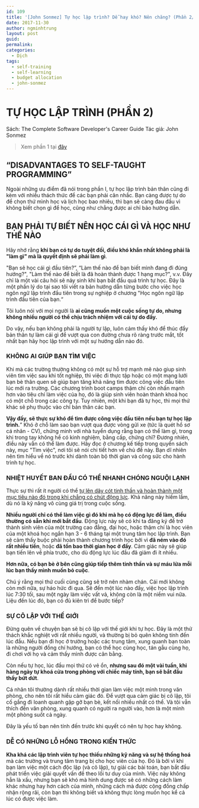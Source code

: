 ```yaml
---
id: 109
title: '[John Sonmez] Tự học lập trình? Dễ hay khó? Nên chăng? (Phần 2/3)'
date: 2017-11-30
author: ngminhtrung
layout: post
guid: 
permalink: 
categories:
  - Dịch
tags:
  - self-training
  - self-learning
  - budget allocation
  - john-sonmez
---
```


# **TỰ HỌC LẬP TRÌNH (PHẦN 2)**

Sách: The Complete Software Developer's Career Guide
Tác giả: John Sonmez
 
> Xem phần 1 tại [đây](https://ngminhtrung.github.io/d%E1%BB%8Bch/2017/10/14/Tu-hoc-nen-hay-khong/)

## “DISADVANTAGES TO SELF-TAUGHT PROGRAMMING”

Ngoài những ưu điểm đã nói trong phần I, tự học lập trình bản thân cũng đi kèm với nhiều thách thức để các bạn phải cân nhắc. Bạn càng được tự do để chọn thứ mình học và lịch học bao nhiêu, thì bạn sẽ càng đau đầu vì không biết chọn gì để học, cũng như chẳng được ai chỉ bảo hướng dẫn.

## BẠN PHẢI TỰ BIẾT NÊN HỌC CÁI GÌ VÀ HỌC NHƯ THẾ NÀO

Hãy nhớ rằng **khi bạn có tự do tuyệt đối, điều khó khắn nhất không phải là "làm gì" mà là quyết định sẽ phải làm gì**.

"Bạn sẽ học cái gì đầu tiên?”, “Làm thế nào để bạn biết mình đang đi đúng hướng?", "Làm thế nào để biết là đã hoàn thành được 1 hạng mục?", v.v. Đây chỉ là một vài câu hỏi sẽ nảy sinh khi bạn bắt đầu quá trình tự học. Đây là một phần lý do tại sao tôi viết ra bản hướng dẫn từng bước cho việc học ngôn ngữ lập trình đầu tiên trong sự nghiệp ở chương "Học ngôn ngữ lập trình đầu tiên của bạn.“

Tôi luôn nói với mọi người là **ai cũng muốn một cuộc sống tự do, nhưng không nhiều người có thể chịu trách nhiệm với cái tự do đấy.**

Do vậy, nếu bạn không phải là người tự lập, luôn cảm thấy khó để thúc đẩy bản thân tự làm cái gì để vượt qua con đường chưa rõ ràng trước mắt, tốt nhất bạn hãy học lập trình với một sự hướng dẫn nào đó. 

### KHÔNG AI GIÚP BẠN TÌM VIỆC

Khi mà các trường thường không có một sự hỗ trợ mạnh mẽ nào giup sinh viên tìm việc sau khi tốt nghiệp, thì việc đi thực tập hoặc có một mạng lưới bạn bè thân quen sẽ giúp bạn tăng khả năng tìm được công việc đầu tiên lúc mới ra trường. Các chương trình boot camps thậm chí còn nhấn mạnh hơn vào tiêu chí làm việc của họ, đó là giúp sinh viên hoàn thành khoá học có một chỗ trong các công ty. Tuy nhiên, một khi bạn đã tự học, thì mọi thứ khác sẽ phụ thuộc vào chỉ bản thân các bạn. 

**Vậy đấy, sẽ thực sự khó để tìm được công việc đầu tiên nếu bạn tự học lập trình.**” Khó ở chỗ làm sao bạn vượt qua được vòng gửi xe (tức là quét hồ sơ cá nhân - CV), chứng minh với nhà tuyển dụng rằng bạn có thể làm gì, trong khi trong tay không hề có kinh nghiệm, bằng cấp, chứng chỉ? Đương nhiên, điều này vẫn có thể làm được. Hãy đọc ở chương kế tiếp trong quyển sách này, mục "Tìm việc", nơi tôi sẽ nói chi tiết hơn về chủ đề này. Bạn dĩ nhiên nên tìm hiểu về nó trước khi dành toàn bộ thời gian và công sức cho hành trình tự học. 

### NHIỆT HUYẾT BAN ĐẦU CÓ THỂ NHANH CHÓNG NGUỘI LẠNH

Thực sự thì rất ít người có thể [tự lên dây cót tinh thần và hoàn thành một mục tiêu nào đó trong khi chẳng có chút động lực](https://simpleprogrammer.com/cg9-unmotivated). Khả năng này hiếm lắm, dù nó là kỹ năng vô cùng giá trị trong cuộc sống. 

**Nhiều người chỉ có thể làm việc gì đó khi mà họ có động lực để làm, điều thường có sẵn khi mới bắt đầu**. Động lực này sẽ có khi ta đăng ký để trở thành sinh viên của một trường cao đẳng, đại học, hoặc thậm chí là học viên của một khoá học ngắn hạn 3 - 6 tháng tại một trung tâm học lập trình. Bạn sẽ cảm thấy buộc phải hoàn thành chương trình học bởi vì **đã ném vào đó rất nhiều tiền**, hoặc **đã tốn bao thời gian học ở đấy**. Cảm giác này sẽ giúp bạn tiến lên về phía trước, cho dù động lực lúc đầu đã giảm đi ít nhiều. 

**Hơn nữa, có bạn bè ở bên cũng giúp tiếp thêm tinh thần và sự máu lửa mỗi lúc bạn thấy mình muốn bỏ cuộc**.

Chú ý rằng mọi thứ cuối cùng cũng sẽ trở nên nhàm chán. Cái mới không còn mới nữa, sự háo hức đi qua. Sẽ đến một lúc nào đấy, việc học lập trình lúc 7:30 tối, sau một ngày làm việc vất vả, không còn là một niềm vui nữa. Liệu đến lúc đó, bạn có đủ kiên trì để bước tiếp? 

### SỰ CÔ LẬP VỚI THẾ GIỚI

Đừng quên về chuyện bạn sẽ bị cô lập với thế giới khi tự học. Đây là một thử thách khắc nghiệt với rất nhiều người, và thường bị bỏ quên không tính đến lúc đầu. Nếu bạn đi học ở trường hoặc các trung tâm, xung quanh bạn toàn là những người đồng chí hướng, bạn có thể học cùng học, tán gẫu cùng họ, đi chơi với họ và cảm thấy mình được cân bằng. 

Còn nếu tự học, lúc đầu mọi thứ có vẻ ổn, **nhưng sau đó một vài tuần, khi hàng ngày tự khoá cửa trong phòng với chiếc máy tính, bạn sẽ bắt đầu thấy bứt dứt**.

Cá nhân tôi thường dành rất nhiều thời gian làm việc một mình trong văn phòng, cho nên tôi rất hiểu cảm giác đó. Để vượt qua cảm giác bị cô lập, tôi cố gắng đi loanh quanh gặp gỡ bạn bè, kết nối nhiều nhất có thể. Và tôi vẫn thích đến văn phòng, xung quanh có người ra người vào, hơn là một mình một phòng suốt cả ngày. 

Đây là yếu tố bạn nên tính đến trước khi quyết có nên tự học hay không.

### DỄ CÓ NHỮNG LỖ HỔNG TRONG KIẾN THỨC

**Kha khá các lập trình viên tự học thiếu những kỹ năng và sự hệ thống hoá** mà các trường và trung tâm trang bị cho học viên của họ. Đó là bởi vì khi bạn làm việc một cách độc lập (và cô lập), tự giải các bài toán, bạn bắt đầu phát triển việc giải quyết vấn đề theo lối tư duy của mình. Việc này không hẳn là xấu, nhưng bạn sẽ khó mà hình dung được sẽ có những cách làm khác nhưng hay hơn cách của mình, những cách mà được cộng đồng chấp nhận rộng rãi, còn bạn thì không biết và không thực lòng muốn học kể cả lúc có được việc làm. 